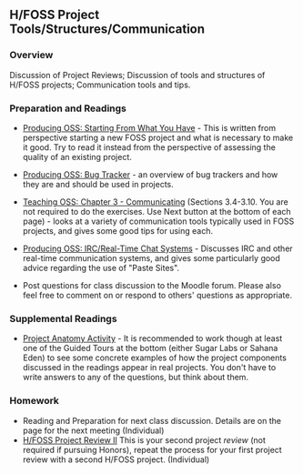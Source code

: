 ## H/FOSS Project Tools/Structures/Communication

### Overview

Discussion of Project Reviews; Discussion of tools and structures of H/FOSS projects; Communication tools and tips.

### Preparation and Readings

- [Producing OSS: Starting From What You Have](http://producingoss.com/en/getting-started.html#starting-from-what-you-have) - This is written from perspective starting a new FOSS project and what is necessary to make it good. Try to read it instead from the perspective of assessing the quality of an existing project.
- [Producing OSS: Bug Tracker](http://producingoss.com/en/bug-tracker.html) - an overview of bug trackers and how they are and should be used in projects.
- [Teaching OSS: Chapter 3 - Communicating](https://quaid.fedorapeople.org/TOS/Practical_Open_Source_Software_Exploration/html/sn-Lay_of_the_Land-Communicating.html) (Sections 3.4-3.10. You are not required to do the exercises. Use Next button at the bottom of each page) - looks at a variety of communication tools typically used in FOSS projects, and gives some good tips for using each.
- [Producing OSS: IRC/Real-Time Chat Systems](http://producingoss.com/en/irc.html) - Discusses IRC and other real-time communication systems, and gives some particularly good advice regarding the use of "Paste Sites".

- Post questions for class discussion to the Moodle forum. Please also feel free to comment on or respond to others' questions as appropriate.

### Supplemental Readings

- [Project Anatomy Activity](http://foss2serve.org/index.php/Intro_to_FOSS_Project_Anatomy_(Activity)) -
  It is recommended to work though at least one of the Guided Tours at
  the bottom (either Sugar Labs or Sahana Eden) to see some concrete
  examples of how the project components discussed in the readings
  appear in real projects. You don't have to write answers to any of
  the questions, but think about them.

### Homework

- Reading and Preparation for next class discussion. Details are on the page for the next meeting (Individual)
- [H/FOSS Project Review II](04-projectReview.md) This is your
  second project *review* (not required if pursuing Honors), repeat the process for your first project review with a second H/FOSS project. (Individual)
